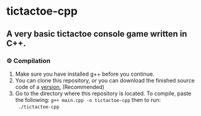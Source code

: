 # tictactoe-cpp
## A very basic tictactoe console game written in C++.
### ⚙️ Compilation

<ol>
  <li>Make sure you have installed g++ before you continue.</li> 
  <li>You can clone this repository, or you can download the finished source code of a <a href="github.com/apetrai/tictactoe-cpp/releases">version.</a> (Recommended)</li>
  <li>Go to the directory where this repository is located. To compile, paste the following: <code>g++ main.cpp -o tictactoe-cpp</code> then to run: <br> <code> ./tictactoe-cpp </code> </br> </li>
</ol>
